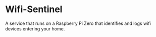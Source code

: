 # Wifi-Sentinel
A service that runs on a Raspberry Pi Zero that identifies and logs wifi devices entering your home. 
